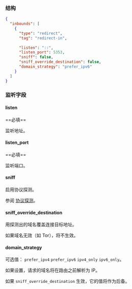 ### 结构

```json
{
  "inbounds": [
    {
      "type": "redirect",
      "tag": "redirect-in",
      
      "listen": "::",
      "listen_port": 5353,
      "sniff": false,
      "sniff_override_destination": false,
      "domain_strategy": "prefer_ipv6"
    }
  ]
}
```

### 监听字段

#### listen

==必填==

监听地址。

#### listen_port

==必填==

监听端口。

#### sniff

启用协议探测。

参阅 [协议探测](/zh/configuration/route/sniff/)。

#### sniff_override_destination

用探测出的域名覆盖连接目标地址。

如果域名无效（如 Tor），将不生效。

#### domain_strategy

可选值： `prefer_ipv4` `prefer_ipv6` `ipv4_only` `ipv6_only`。

如果设置，请求的域名将在路由之前解析为 IP。

如果 `sniff_override_destination` 生效，它的值将作为后备。